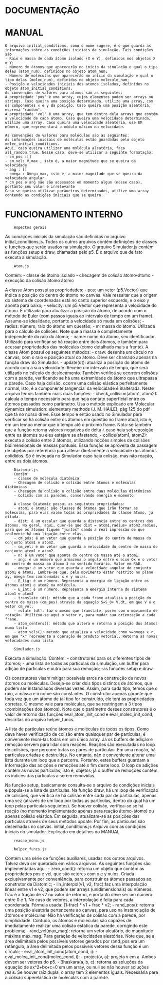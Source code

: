 # DOCUMENTAÇÃO

# MANUAL
    O arquivo initial_conditions, como o nome sugere, é o que guarda as informações sobre as condições iniciais da simulação. Tais condições são
    - Raio e massa de cada átomo isolado (X e Y), definidos nos objetos X e Y;
    - Número de átomos que aparecerão no início da simulação e qual o tipo deles (atom_num), definidos no objeto atom_num;
    - Número de moléculas que aparecerão no início da simulação e qual o tipo delas (molec_num), definidos no objeto molecule_num;
    - Posição e velocidades iniciais dos atomos isolados, definidos no objeto atom_initial_conditions.
    As convenções de valores para atomos são as seguintes:
    A propriedade 'pos' é uma array, cujos elementos podem ser arrays ou strings. Caso queira uma posição determinada, utilize uma array, com os componentes x e y da posição. Caso queira uma posição aleatória, escreva "random". 
    A propriedade 'vel' é uma array, que tem dentro dela arrays que contém a velocidade de cada átomo. Caso queira uma velocidade determinada, utilize uma array. Caso queira uma velocidade aleatória, use UM número, que representará o módulo máximo da velocidade.
    
    As convenções de valores para moléculas são as seguintes:
    As informações iniciais de moléculas estão guardadas pelo objeto molec_initial_conditions. 
    Aqui, caso queira utilizar uma molécula aleatória, faça all_random:true. Nesse caso, deve-se utilizar a seguinte formatação:
    - cm_pos :[]    
    - cm_vel: V_max , isto é, a maior magnitude que se queira da velocidade
    - ang : []
    - omega : Omega_max, isto é, a maior magnitude que se queira da velocidade angular
    * cm_pos e ang não são acessados em momento algum (nesse caso), portanto seu valor é irrelevante
    Caso se queira utilizar parâmetros determinados, utilize uma array contendo as condições iniciais que se queira.   
 
 # FUNCIONAMENTO INTERNO
        Aspectos gerais
As condições iniciais da simulação são definidas no arquivo initial_conditions.js. Todos os outros arquivos contém definições de classes e funções que serão usados na simulação. O arquivo Simulador.js contém as funções setup e draw, chamadas pelo p5. É o arquivo que de fato executa a simulação.

        Atom.js
Contém:
    - classe de átomo isolado
    - checagem de colisão átomo-átomo
    - execução da colisão átomo átomo
    
A classe Atom possui as propriedades:
    - pos: um vetor (p5.Vector) que indica  a posição do centro do átomo no canvas. Vale ressaltar que a origem do sistema de coordenadas está no canto superior esquerdo, e o eixo y aponta para baixo;
    - velocity: um p5.Vector que representa a velocidade do átomo. É  utilizada para atualizar a posição do átomo, de acordo com o método de Euler (com passos iguais ao intervalo de tempo em um frame). Assume-se idealidade, portanto a velocidade só muda em colisões;
    - radius: número, raio do átomo em questão;
    - m: massa do átomo. Utilizada para o cálculo de colisões. Note que a massa é completamente independente do raio do átomo;
    - name: nome do átomo, seu identificador. Utilizado para verificar se há reação entre dois átomos, e também para acessar propriedades das moléculas (como detalhado mais a frente).
A classe Atom possui os seguintes métodos:
    - draw: desenha um círculo no canvas, com o raio e posição atual do átomo. Deve ser chamado apenas na função draw do Simulador.
    - update(dt): atualiza a posição do átomo de acordo com a sua velocidade. Recebe um intervalo de tempo, que será utilizado no cálculo do deslocamento. Também verifica se ocorrem colisões com a parede, verificando se há uma extremidade do átomo que ultrapassa a parede. Caso haja colisão, ocorre uma colisão elástica perfeitamente normal, isto, é a componente tangencial da velocidade é inalterada.
Neste arquivo temos também mais duas funções:
    - check_collision(atom1, atom2): calcula o tempo necessário para que haja contato superficial entre os átomos passados como parâmetro. Usa o método explicado em Molecular dynamics simulation: elementary methods (J. M. HAILE), pág 125 do pdf que tá no nosso drive. Esse tempo é então usado no Simulador para verificar se há colisão entre os átomos em questão no frame atual, isto é, em um tempo menor que o tempo até o próximo frame. Nota-se também que a função retorna valores negativos de delta-t caso haja sobreposição entre os átomos ou eles estejam se afastando;
    - collide(atom1, atom2): executa a colisão entre 2 átomos, utilizando noções simples de colisões bidimensionais de massas pontuais. Essa função se aproveita da passagem de objetos por referência para alterar diretamente a velocidade dos átomos colididos. Só é invocada no Simulador caso haja colisão, mas não reação, entre os dois átomos.

        Diatomic.js
        Contém: 
        - classe de molécula diatômica
        - Checagem de colisão e colisão entre átomos e moléculas diatômicas
        - Checagem de colisão e colisão entre duas moléculas diatômicas
        - Colisão com as paredes, conservando energia e momento

        A classe Diatomic possui as seguintes propriedades:
        - atom1 e atom2: são classes de átomos que irão formar as moléculas, para elas valem todas as propriedades da classe átomo, já citada.
        - dist: é um escalar que guarda a distancia entre os centros dos átomos. No geral, aqui, quer-se que dist = atom1.radius+ atom2.radius, para que os átomos fiquem "juntos" dando a real impressão de que realmente há uma ligação entre elas.
        - cm_pos: é um vetor que guarda a posição do centro de massa do conjunto atom1 e atom2.
        - cm_vel: é um vetor que guarda a velocidade do centro de massa do conjunto atom1 e atom2.
        - n: é um vetor que aponta do centro de massa até o atom1.
        - ang: é um número que armazena o angulo entre o eixo Ox e o vetor do centro de massa ao átomo 1 no sentido horário. Valor em RAD.
        - omega: é um vetor que guarda a velocidade angular do conjunto atom1 e atom2. Lembre-se que, pelo movimento estar restrito no plano xy, omega tem coordenadas x e y nulas.
        - E_lig: é um número. Representa a energia de ligação entre os átomos atom1 e atom2 na molécula.
        - E_int: é um número. Representa a energia interna do sistema atom1 e atom2
        - translate (dt): método que a cada frame atualiza a posição do centro de massa (cm_pos) através da equação S=S_0+ V.dt, em que V é o vetor cm_vel.
        - rotate (dt): faz o mesmo que translate, porém com o movimento de rotação. Utilizou-se aqui o vetor n, para mudar sua orientação a cada frame.
        - atom_centers(): método que altera e retorna a posição dos átomos numa lista
        - atom_vels(): metodo que atualiza a velocidade como v=omega x r, em que "x" representa a operação de produto vetorial. Retorna as novas velocidades numa lista
    
        Simulador.js
Executa a simulação. Contém:
    - construtores para os diferentes tipos de átomos;
    - uma lista de todas as partículas da simulação, um buffer para adição de partículas e outro para sua remoção;
    -as funções setup e draw.

Os construtores visam mitigar possíveis erros na construção de novos átomos ou moléculas. Deseja-se criar dois tipos distintos de átomos, que podem ser instanciados diversas vezes. Assim, para cada tipo, temos que o raio, a massa e o nome são constantes. O construtor apenas garante que toda vez que um átomo de tal tipo for construído, ele terá as propriedades corretas. O mesmo vale para moléculas, que se restringem a 3 tipos (combinações dos átomos). Note que o parâmetro desses construtores é o valor de retorno das funções eval_atom_init_cond e eval_molec_init_cond, descritas no arquivo helper_funcs.

A lista de partículas reúne átomos e moléculas de todos os tipos. Como deve haver verificação de colisão entre quaisquer par de partículas, é conveniente reuni-las todas em um único array. Já os buffers de adição e remoção servem para lidar com reações. Reações são executadas no loop de colisões, que percorre todas os pares de partículas. Em uma reação, há partículas criadas e destruídas. No entanto, não é conveniente alterar uma lista durante um loop que a percorre. Portanto, estes buffers guardam a informação das adições e remoções até o fim deste loop. O loop de adições contém as novas partículas, isto é, objetos; já o buffer de remoções contém os índices das partículas a serem removidas.

Na função setup, basicamente consulta-se o arquivo de condições iniciais e popula-se a lista de partículas. Na função draw, há um loop de verificação de colisões, que verifica se há colisão entre cada par de partículas, apenas uma vez (através de um loop por todas as partículas, dentro do qual há um loop pelas partículas seguintes). Se houver colisão, verifica-se se há reação (no momento implementado apenas para reação átomo-átomo) ou apenas colisão elástica. Em seguida, atualizam-se as posições das partículas através de seus métodos update. Por fim, as partículas são desenhadas no canvas.
        initial_conditions.js
Arquivo com as condições iniciais do simulador. Explicado em detalhes no MANUAL

        reacao_mono.js

        helper_funcs.js
Contém uma série de funções auxiliares, usadas nos outros arquivos. Talvez deva ser quebrado em vários arquivos. As seguintes funções são implementadas aqui:
    - zero_cond(): retorna um objeto que contém as propriedades pos e vel, que são vetores com x e y nulos. Criada exclusivamente por conveniência, para construir os átomos passados ao construtor da Diatomic;
    - lin_interpol(v1, v2, frac):faz uma interpolação linear entre v1 e v2, que podem ser arrays (unidimensionais) ou números. frac é a fração de v2 no valor de retorno, e portanto deve ser um número entre 0 e 1. No caso de vetores, a interpolação é feita para cada coordenada. Fórmula usada: (1-frac) * v1 + frac * v2;
    - rand_pos(): retorna uma posição aleatória pertencente ao canvas, para uso na instanciação de átomos e moléculas. Não há verificação de colisão com a parede, por simplicidade. Contudo, os átomos e moléculas são capazes de imediatamente realizar uma colisão estática da parede, corrigindo este problema;
    - rand_vel(max_mag): retorna um vetor aleatório, de magnitude máxima max_mag. Para geração de velocidades aleatórias. Note que, se a área delimitada pelos possíveis vetores gerados por rand_pos era um retângulo, a área delimitada pelos possíveis vetores dessa função é um círculo;
    - eval_atom_init_cond(atom_cond, i):
    - eval_molec_init_cond(molec_cond, i):
    - project(v, a): projeta v em a. Ambos devem ser vetores do p5.
    - Bhaskara(a, b, c): retorna as soluções da equação de ax^2+bx+c=0 em um array, ou null se não houver soluções reais. Se houver raíz dupla, o array tem 2 elementos iguais. Necessária para a colisão superelástica de moléculas com a parede.
